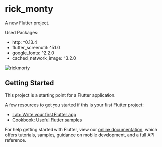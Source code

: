 # rick_monty

A new Flutter project.

Used Packages: 
  - http: ^0.13.4
  - flutter_screenutil: ^5.1.0
  - google_fonts: ^2.2.0
  - cached_network_image: ^3.2.0 

![rickmorty](https://user-images.githubusercontent.com/70916991/150678828-be5ba455-ba2d-4343-9d37-81aa9d56d5ac.gif)


## Getting Started

This project is a starting point for a Flutter application.

A few resources to get you started if this is your first Flutter project:

- [Lab: Write your first Flutter app](https://flutter.dev/docs/get-started/codelab)
- [Cookbook: Useful Flutter samples](https://flutter.dev/docs/cookbook)

For help getting started with Flutter, view our
[online documentation](https://flutter.dev/docs), which offers tutorials,
samples, guidance on mobile development, and a full API reference.
